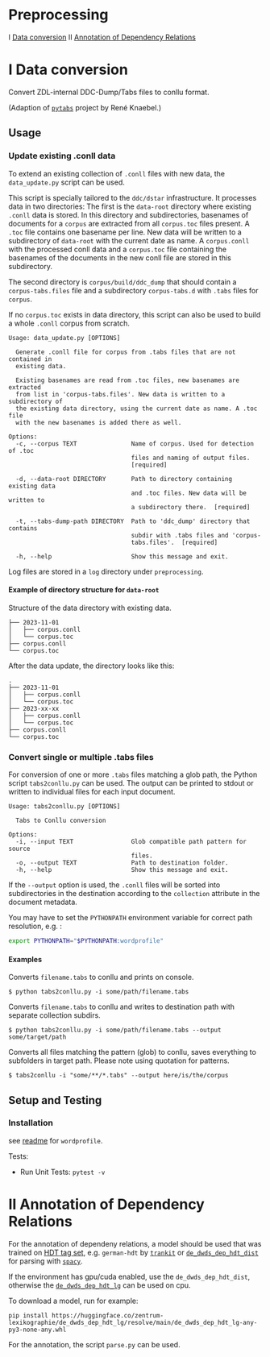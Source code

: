# Preprocessing

I [Data conversion](#I-data-conversion)
II [Annotation of Dependency Relations](#II-annotation-of-dependency-relations)

# I Data conversion
Convert ZDL-internal DDC-Dump/Tabs files to conllu format.

(Adaption of [`pytabs`](https://git.zdl.org/zdl/pytabs) project by René Knaebel.)

## Usage
### Update existing .conll data
To extend an existing collection of `.conll` files with new data, the `data_update.py` script can be used.

This script is specially tailored to the `ddc/dstar` infrastructure. It processes data in two directories: The first is the `data-root` directory where existing `.conll` data is stored. In this directory and subdirectories, basenames of documents for a `corpus` are extracted from all `corpus.toc` files present. A `.toc` file contains one basename per line. New data will be written to a subdirectory of `data-root` with the current date as name. A `corpus.conll` with the processed conll data and a `corpus.toc` file containing the basenames of the documents in the new conll file are stored in this subdirectory.

The second directory is `corpus/build/ddc_dump` that should contain a `corpus-tabs.files` file and a subdirectory `corpus-tabs.d` with `.tabs` files for `corpus`.

If no `corpus.toc` exists in data directory, this script can also be used to build a whole `.conll` corpus from scratch.

```shell script
Usage: data_update.py [OPTIONS]

  Generate .conll file for corpus from .tabs files that are not contained in
  existing data.

  Existing basenames are read from .toc files, new basenames are extracted
  from list in 'corpus-tabs.files'. New data is written to a subdirectory of
  the existing data directory, using the current date as name. A .toc file
  with the new basenames is added there as well.

Options:
  -c, --corpus TEXT               Name of corpus. Used for detection of .toc
                                  files and naming of output files.
                                  [required]

  -d, --data-root DIRECTORY       Path to directory containing existing data
                                  and .toc files. New data will be written to
                                  a subdirectory there.  [required]

  -t, --tabs-dump-path DIRECTORY  Path to 'ddc_dump' directory that contains
                                  subdir with .tabs files and 'corpus-
                                  tabs.files'.  [required]

  -h, --help                      Show this message and exit.

```

Log files are stored in a `log` directory under `preprocessing`.

#### Example of directory structure for `data-root`
Structure of the data directory with existing data.
```.
├── 2023-11-01
│   ├── corpus.conll
│   └── corpus.toc
├── corpus.conll
└── corpus.toc
```
After the data update, the directory looks like this:
```
.
├── 2023-11-01
│   ├── corpus.conll
│   └── corpus.toc
├── 2023-xx-xx
│   ├── corpus.conll
│   └── corpus.toc
├── corpus.conll
└── corpus.toc
```

### Convert single or multiple .tabs files
For conversion of one or more `.tabs` files matching a glob path, the Python script `tabs2conllu.py` can be used. The output can be printed to stdout or written to individual files for each input document.

```shell script
Usage: tabs2conllu.py [OPTIONS]

  Tabs to Conllu conversion

Options:
  -i, --input TEXT                Glob compatible path pattern for source
                                  files.
  -o, --output TEXT               Path to destination folder.
  -h, --help                      Show this message and exit.

```

If the `--output` option is used, the `.conll` files will be sorted into subdirectories in the destination according to the `collection` attribute in the document metadata.

You may have to set the `PYTHONPATH` environment variable for correct path resolution, e.g. :
```sh
export PYTHONPATH="$PYTHONPATH:wordprofile"
```

#### Examples

Converts `filename.tabs` to conllu and prints on console.
```shell script
$ python tabs2conllu.py -i some/path/filename.tabs
```

Converts `filename.tabs` to conllu and writes to destination path with separate collection subdirs.
```shell script
$ python tabs2conllu.py -i some/path/filename.tabs --output some/target/path
```

Converts all files matching the pattern (glob) to conllu, saves everything to subfolders in target path.
Please note using quotation for patterns.
```shell script
$ tabs2conllu -i "some/**/*.tabs" --output here/is/the/corpus
```

## Setup and Testing

### Installation
see [readme](../README.md) for `wordprofile`.

Tests:

- Run Unit Tests: `pytest -v`

# II Annotation of Dependency Relations
For the annotation of  dependeny relations, a model should be used that was trained on [HDT tag set](https://nats-www.informatik.uni-hamburg.de/HDT/), e.g. `german-hdt` by [`trankit`](https://trankit.readthedocs.io/en/latest/index.html) or [`de_dwds_dep_hdt_dist`](https://huggingface.co/zentrum-lexikographie/de_dwds_dep_hdt_dist) for  parsing with [`spacy`](https://spacy.io/).

If the environment has gpu/cuda enabled, use the `de_dwds_dep_hdt_dist`, otherwise the [`de_dwds_dep_hdt_lg`](https://huggingface.co/zentrum-lexikographie/de_dwds_dep_hdt_lg) can be used on cpu.

To download a model, run for example:

    pip install https://huggingface.co/zentrum-lexikographie/de_dwds_dep_hdt_lg/resolve/main/de_dwds_dep_hdt_lg-any-py3-none-any.whl

For the annotation, the script `parse.py` can be used.
